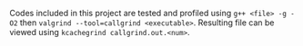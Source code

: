 
Codes included in this project are tested and profiled using `g++ <file> -g -O2` then `valgrind --tool=callgrind <executable>`.
Resulting file can be viewed using `kcachegrind callgrind.out.<num>`.
